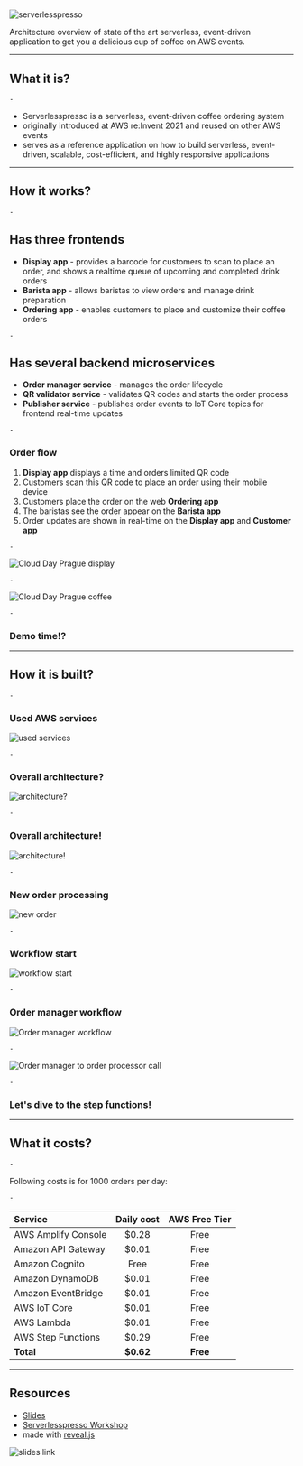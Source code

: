 #

![serverlesspresso](images/serverlesspresso.png)

Architecture overview of state of the art serverless, event-driven application to get you a delicious cup of coffee on AWS events.

---

## What it is?

`-`

- Serverlesspresso is a serverless, event-driven coffee ordering system
- originally introduced at AWS re:Invent 2021 and reused on other AWS events
- serves as a reference application on how to build serverless, event-driven, scalable, cost-efficient, and highly responsive applications

---

## How it works?

`-`

## Has three frontends

- **Display app** - provides a barcode for customers to scan to place an order, and shows a realtime queue of upcoming and completed drink orders
- **Barista app** - allows baristas to view orders and manage drink preparation
- **Ordering app** - enables customers to place and customize their coffee orders

`-`

## Has several backend microservices

- **Order manager service** - manages the order lifecycle
- **QR validator service** - validates QR codes and starts the order process
- **Publisher service** - publishes order events to IoT Core topics for frontend real-time updates

`-`

### Order flow

1. **Display app** displays a time and orders limited QR code
1. Customers scan this QR code to place an order using their mobile device
1. Customers place the order on the web **Ordering app**
1. The baristas see the order appear on the **Barista app**
1. Order updates are shown in real-time on the **Display app** and **Customer app**

`-`

![Cloud Day Prague display](images/cloudday-display.png)

`-`

![Cloud Day Prague coffee](images/clouday-coffee.jpeg)

`-`

### Demo time!?

---

## How it is built?

`-`

### Used AWS services

![used services](images/services.png)

`-`

### Overall architecture?

![architecture?](images/diagrams/architecture-hidden.png)

`-`

### Overall architecture!

![architecture!](images/diagrams/architecture.png)

`-`

### New order processing

![new order](images/diagrams/new-order.png)

`-`

### Workflow start

![workflow start](images/diagrams/workflow-start.png)

`-`

### Order manager workflow

![Order manager workflow](images/diagrams/order-manager-workflow.png)

`-`

![Order manager to order processor call](images/diagrams/order-manager-to-order-processor.png)

`-`

### Let's dive to the step functions!

---

## What it costs?

`-`

Following costs is for 1000 orders per day:

`-`

| Service             | Daily cost | AWS Free Tier |
| :------------------ | :--------: | :-----------: |
| AWS Amplify Console |   $0.28    |     Free      |
| Amazon API Gateway  |   $0.01    |     Free      |
| Amazon Cognito      |    Free    |     Free      |
| Amazon DynamoDB     |   $0.01    |     Free      |
| Amazon EventBridge  |   $0.01    |     Free      |
| AWS IoT Core        |   $0.01    |     Free      |
| AWS Lambda          |   $0.01    |     Free      |
| AWS Step Functions  |   $0.29    |     Free      |
| **Total**           | **$0.62**  |   **Free**    |

---

## Resources

- [Slides](https://github.com/Malanius/talks/tree/main/serverlesspresso)
- [Serverlesspresso Workshop](https://catalog.workshops.aws/serverlesspresso/)
- made with [reveal.js](https://revealjs.com/)

![slides link](images/slides-qr.png)
